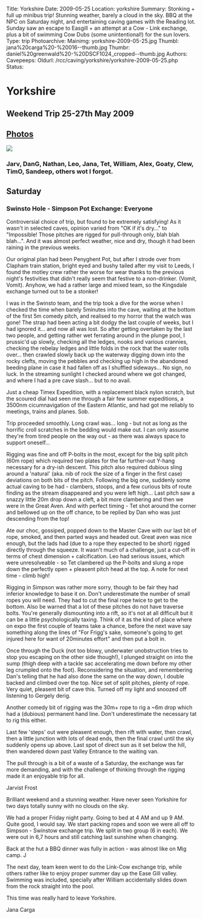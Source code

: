 Title: Yorkshire
Date: 2009-05-25
Location: yorkshire
Summary: Stonking + full up minibus trip! Stunning weather, barely a cloud in the sky. BBQ at the NPC on Saturday night, and entertaining caving games with the Reading lot. Sunday saw an escape to Easgill + an attempt at a Cow - Link exchange, plus a bit of swimming Cow Dubs (some unintentional!) for the sun lovers.
Type: trip
Photoarchive:
Mainimg: yorkshire-2009-05-25.jpg
Thumbl: jana%20carga%20-%20016--thumb.jpg
Thumbr: daniel%20greenwald%20-%20DSCF1024_cropped--thumb.jpg
Authors: 
Cavepeeps:
Oldurl: /rcc/caving/yorkshire/yorkshire-2009-05-25.php
Status:

#  Yorkshire 

##  Weekend Trip 25-27th May 2009 

##  [ Photos ](/caving/photo_archive/trips/2009-05-25%20-%20yorkshire/)

[ ![](yorkshire-2009-05-25.jpg) ](/caving/photo_archive/trips/2009-05-25%20-%20yorkshire/)

###  Jarv, DanG, Nathan, Leo, Jana, Tet, William, Alex, Goaty, Clew, TimO, Sandeep, others wot I forgot. 

##  Saturday 

###  Swinsto Hole - Simpson Pot Exchange: Everyone 

Controversial choice of trip, but found to be extremely satisfying! As it wasn't in selected caves, opinion varied from "OK if it's dry..." to "Impossible! Those pitches are rigged for pull-through only, blah blah blah...". And it was almost perfect weather, nice and dry, though it had been raining in the previous weeks. 

Our original plan had been Penyghent Pot, but after I strode over from Clapham train station, bright eyed and bushy tailed after my visit to Leeds, I found the motley crew rather the worse for wear thanks to the previous night's festivities that didn't really seem that festive to a non-drinker. (Vomit, Vomit). Anyhow, we had a rather large and mixed team, so the Kingsdale exchange turned out to be a stonker! 

I was in the Swinsto team, and the trip took a dive for the worse when I checked the time when barely 5minutes into the cave, waiting at the bottom of the first 5m comedy pitch, and realised to my horror that the watch was gone! The strap had been acting a bit dodgy the last couple of weeks, but I had ignored it... and now all was lost. So after getting overtaken by the last two people, and getting rather wet ferrating around in the plunge pool, I prussic'd up slowly, checking all the ledges, nooks and various crannies, checking the rebelay ledges and little folds in the rock that the water rolls over... then crawled slowly back up the waterway digging down into the rocky clefts, moving the pebbles and checking up high in the abandoned beeding plane in case it had fallen off as I shuffled sideways... No sign, no luck. In the streaming sunlight I checked around where we got changed, and where I had a pre cave slash... but to no avail. 

Just a cheap Timex Expedition, with a replacement black nylon scratch, but the scoured dial had seen me through a fair few summer expeditions, a 3500nm cicumnavigation of the Eastern Atlantic, and had got me reliably to meetings, trains and planes. Sob. 

Trip proceeded smoothly. Long crawl was... long - but not as long as the horrific croll scratches in the bedding would make out. I can only assume they're from tired people on the way out - as there was always space to support oneself... 

Rigging was fine and off P-bolts in the most, except for the big split pitch (60m rope) which required two plates for the far further-out Y-hang necessary for a dry-ish descent. This pitch also required dubious sling around a 'natural' (aka. nib of rock the size of a finger in the first case) deviations on both bits of the pitch. Following the big one, suddenly some actual caving to be had - clambers, stoops, and a few curious bits of route finding as the stream disappeared and you were left high... Last pitch saw a snazzy little 20m drop down a cleft, a bit more clambering and then we were in the Great Aven. And with perfect timing - Tet shot around the corner and bellowed up on the off chance, to be replied by Dan who was just descending from the top! 

Ate our choc, gossiped, popped down to the Master Cave with our last bit of rope, smoked, and then parted ways and headed out. Great aven was nice enough, but the lads had (due to a rope they expected to be short) rigged directly through the squeeze. It wasn't much of a challenge, just a cut-off in terms of chest dimension + calcification. Leo had serious issues, which were unresolveable - so Tet clambered up the P-bolts and slung a rope down the perfectly open + pleasent pitch head at the top. A note for next time - climb high! 

Rigging in Simpson was rather more sorry, though to be fair they had inferior knowledge to base it on. Don't underestimate the number of small ropes you will need. They had to cut the final rope twice to get to the bottom. Also be warned that a lot of these pitches do not have traverse bolts. You're generally dismounting into a rift, so it's not at all difficult but it can be a little psychologically taxing. Think of it as the kind of place where on expo the first couple of teams take a chance, before the next wave say something along the lines of "For Frigg's sake, someone's going to get injured here for want of 20minutes effort" and then put a bolt in. 

Once through the Duck (not too blowy, underwater unobstruction tries to stop you escaping on the other side though!), I plunged straight on into the sump (thigh deep with a tackle sac accelerating me down before my other leg crumpled onto the foot). Reconsidering the situation, and remembering Dan's telling that he had also done the same on the way down, I double backed and climbed over the top. Nice set of split pitches, plenty of rope. Very quiet, pleasent bit of cave this. Turned off my light and snoozed off listening to Gergely derig. 

Another comedy bit of rigging was the 30m+ rope to rig a ~6m drop which had a (dubious) permanent hand line. Don't underestimate the necessary tat to rig this either. 

Last few 'steps' out were pleasent enough, then rift with water, then crawl, then a little junction with lots of dead ends, then the final crawl until the sky suddenly opens up above. Last spot of direct sun as it set below the hill, then wandered down past Valley Entrance to the waiting van. 

The pull through is a bit of a waste of a Saturday, the exchange was far more demanding, and with the challenge of thinking through the rigging made it an enjoyable trip for all. 

Jarvist Frost 

Brilliant weekend and a stunning weather. Have never seen Yorkshire for two days totally sunny with no clouds on the sky. 

We had a proper Friday night party. Going to bed at 4 AM and up 9 AM. Quite good, I would say. We start packing ropes and soon we were all off to Simpson - Swinstow exchange trip. We split in two group (6 in each). We were out in 6,7 hours and still catching last sunshine when changing. 

Back at the hut a BBQ dinner was fully in action - was almost like on Mig camp. J 

The next day, team keen went to do the Link-Cow exchange trip, while others rather like to enjoy proper summer day up the Ease Gill valley. Swimming was included, specially after William accidentally slides down from the rock straight into the pool. 

This time was really hard to leave Yorkshire. 

Jana Carga 

